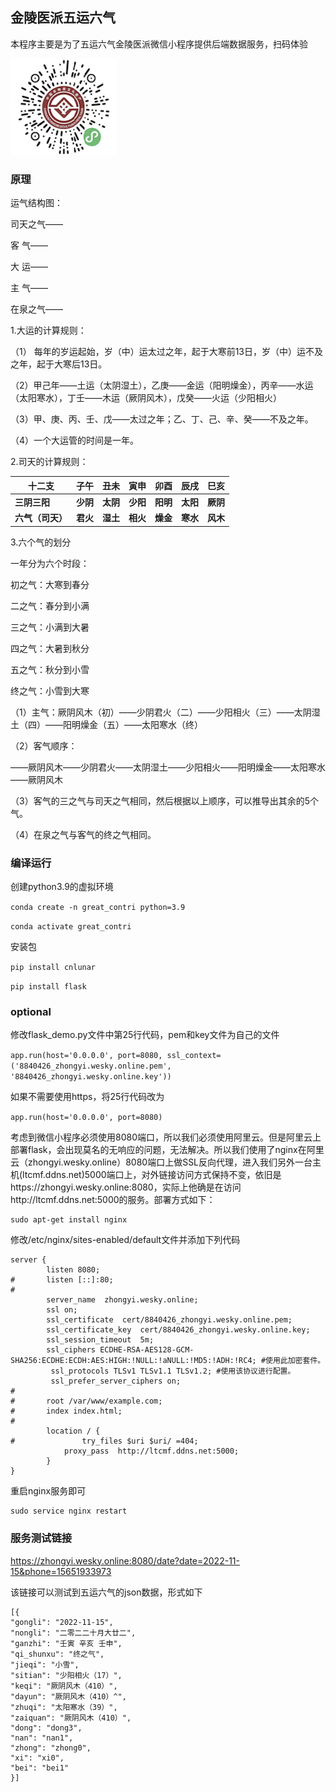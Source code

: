 ## 金陵医派五运六气

本程序主要是为了五运六气金陵医派微信小程序提供后端数据服务，扫码体验

![Alt text](fig/xcx.png)

### 原理

运气结构图：

司天之气——

客    气——

大    运——

主    气——

在泉之气——

 

1.大运的计算规则：

（1） 每年的岁运起始，岁（中）运太过之年，起于大寒前13日，岁（中）运不及之年，起于大寒后13日。

（2）甲己年——土运（太阴湿土），乙庚——金运（阳明燥金），丙辛——水运（太阳寒水），丁壬——木运（厥阴风木），戊癸——火运（少阳相火）

（3）甲、庚、丙、壬、戊——太过之年；乙、丁、己、辛、癸——不及之年。

（4）一个大运管的时间是一年。

 

2.司天的计算规则：

| **十二支**       | **子午** | **丑未** | **寅申** | **卯酉** | **辰戌** | **巳亥** |
| ---------------- | -------- | -------- | -------- | -------- | -------- | -------- |
| **三阴三阳**     | **少阴** | **太阴** | **少阳** | **阳明** | **太阳** | **厥阴** |
| **六气（司天）** | **君火** | **湿土** | **相火** | **燥金** | **寒水** | **风木** |

 

3.六个气的划分

一年分为六个时段：

  初之气：大寒到春分

  二之气：春分到小满

  三之气：小满到大暑

  四之气：大暑到秋分

  五之气：秋分到小雪

  终之气：小雪到大寒

 

（1）主气：厥阴风木（初）——少阴君火（二）——少阳相火（三）——太阴湿土（四）——阳明燥金（五）——太阳寒水（终）

（2）客气顺序：

——厥阴风木——少阴君火——太阴湿土——少阳相火——阳明燥金——太阳寒水——厥阴风木       

（3）客气的三之气与司天之气相同，然后根据以上顺序，可以推导出其余的5个气。

（4）在泉之气与客气的终之气相同。

### 编译运行

创建python3.9的虚拟环境

```conda create -n great_contri python=3.9```

```conda activate great_contri```

安装包

```pip install cnlunar```

```pip install flask```

### optional

修改flask_demo.py文件中第25行代码，pem和key文件为自己的文件

```app.run(host='0.0.0.0', port=8080, ssl_context=('8840426_zhongyi.wesky.online.pem', '8840426_zhongyi.wesky.online.key'))```

如果不需要使用https，将25行代码改为

```app.run(host='0.0.0.0', port=8080)```

考虑到微信小程序必须使用8080端口，所以我们必须使用阿里云。但是阿里云上部署flask，会出现莫名的无响应的问题，无法解决。所以我们使用了nginx在阿里云（zhongyi.wesky.online）8080端口上做SSL反向代理，进入我们另外一台主机(ltcmf.ddns.net)5000端口上，对外链接访问方式保持不变，依旧是https://zhongyi.wesky.online:8080，实际上他确是在访问http://ltcmf.ddns.net:5000的服务。部署方式如下：

```sudo apt-get install nginx
sudo apt-get install nginx
```

修改/etc/nginx/sites-enabled/default文件并添加下列代码

```
server {
        listen 8080;
#       listen [::]:80;
#
        server_name  zhongyi.wesky.online;
        ssl on;
        ssl_certificate  cert/8840426_zhongyi.wesky.online.pem;
        ssl_certificate_key  cert/8840426_zhongyi.wesky.online.key;
        ssl_session_timeout  5m;
        ssl_ciphers ECDHE-RSA-AES128-GCM-SHA256:ECDHE:ECDH:AES:HIGH:!NULL:!aNULL:!MD5:!ADH:!RC4; #使用此加密套件。
         ssl_protocols TLSv1 TLSv1.1 TLSv1.2; #使用该协议进行配置。
         ssl_prefer_server_ciphers on;
#
#       root /var/www/example.com;
#       index index.html;
#
        location / {
#               try_files $uri $uri/ =404;
            proxy_pass  http://ltcmf.ddns.net:5000;
        }
}
```

 重启nginx服务即可

```sudo service nginx restart
sudo service nginx restart
```



### 服务测试链接

https://zhongyi.wesky.online:8080/date?date=2022-11-15&phone=15651933973

该链接可以测试到五运六气的json数据，形式如下

```
[{
"gongli": "2022-11-15", 
"nongli": "二零二二十月大廿二", 
"ganzhi": "壬寅 辛亥 壬申", 
"qi_shunxu": "终之气", 
"jieqi": "小雪", 
"sitian": "少阳相火（17）", 
"keqi": "厥阴风木（410）", 
"dayun": "厥阴风木（410）^", 
"zhuqi": "太阳寒水（39）", 
"zaiquan": "厥阴风木（410）", 
"dong": "dong3", 
"nan": "nan1", 
"zhong": "zhong0", 
"xi": "xi0", 
"bei": "bei1"
}]
```

